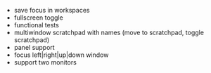 - save focus in workspaces
- fullscreen toggle
- functional tests
- multiwindow scratchpad with names (move to scratchpad, toggle scratchpad)
- panel support
- focus left|right|up|down window
- support two monitors
